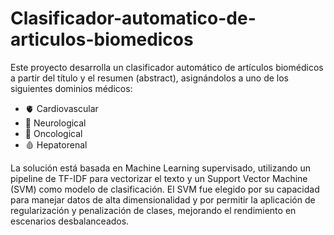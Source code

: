 # Clasificador-automatico-de-articulos-biomedicos
Este proyecto desarrolla un clasificador automático de artículos biomédicos a partir del título y el resumen (abstract), asignándolos a uno de los siguientes dominios médicos:
- 🫀 Cardiovascular
- 🧠 Neurological
- 🧬 Oncological
- 🩸 Hepatorenal

La solución está basada en Machine Learning supervisado, utilizando un pipeline de TF-IDF para vectorizar el texto y un Support Vector Machine (SVM) como modelo de clasificación. El SVM fue elegido por su capacidad para manejar datos de alta dimensionalidad y por permitir la aplicación de regularización y penalización de clases, mejorando el rendimiento en escenarios desbalanceados.
